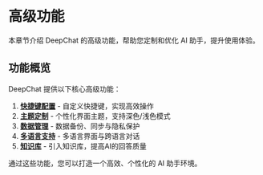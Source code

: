 # 高级功能

本章节介绍 DeepChat 的高级功能，帮助您定制和优化 AI 助手，提升使用体验。

## 功能概览

DeepChat 提供以下核心高级功能：

1. [**快捷键配置**](./shortcuts.md) - 自定义快捷键，实现高效操作
2. [**主题定制**](./themes.md) - 个性化界面主题，支持深色/浅色模式
3. [**数据管理**](./data-management.md) - 数据备份、同步与隐私保护
4. [**多语言支持**](./languages.md) - 多语言界面与跨语言对话
5. [**知识库**](./knowledge.md) - 引入知识库，提高AI的回答质量

通过这些功能，您可以打造一个高效、个性化的 AI 助手环境。
